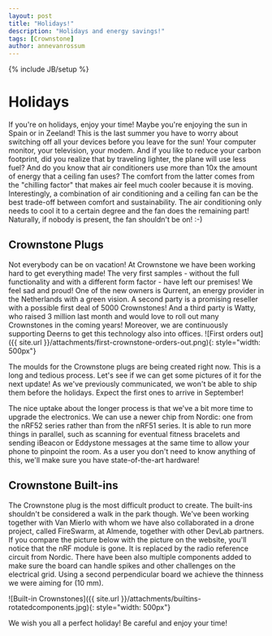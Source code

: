 ```yaml
---
layout: post
title: "Holidays!"
description: "Holidays and energy savings!"
tags: [Crownstone]
author: annevanrossum
---
```

{% include JB/setup %}

# Holidays

If you're on holidays, enjoy your time! Maybe you're enjoying the sun in Spain or in Zeeland! This is the last summer you have to worry about switching off all your devices before you leave for the sun! Your computer monitor, your television, your modem. And if you like to reduce your carbon footprint, did you realize that by traveling lighter, the plane will use less fuel? And do you know that air conditioners use more than 10x the amount of energy that a ceiling fan uses? The comfort from the latter comes from the "chilling factor" that makes air feel much cooler because it is moving. Interestingly, a combination of air conditioning and a ceiling fan can be the best trade-off between comfort and sustainability. The air conditioning only needs to cool it to a certain degree and the fan does the remaining part! Naturally, if nobody is present, the fan shouldn't be on! :-)
 
## Crownstone Plugs

Not everybody can be on vacation! At Crownstone we have been working hard to get everything made! The very first samples - without the full functionality and with a different form factor - have left our premises! We feel sad and proud! One of the new owners is Qurrent, an energy provider in the Netherlands with a green vision. A second party is a promising reseller with a possible first deal of 5000 Crownstones! And a third party is Watty, who raised 3 million last month and would love to roll out many Crownstones in the coming years! Moreover, we are continuously supporting Deerns to get this technology also into offices. 
![First orders out]({{ site.url }}/attachments/first-crownstone-orders-out.png){: style="width: 500px"}
 
The moulds for the Crownstone plugs are being created right now. This is a long and tedious process. Let's see if we can get some pictures of it for the next update! As we've previously communicated, we won't be able to ship them before the holidays. Expect the first ones to arrive in September!

The nice uptake about the longer process is that we've a bit more time to upgrade the electronics. We can use a newer chip from Nordic: one from the nRF52 series rather than from the nRF51 series. It is able to run more things in parallel, such as scanning for eventual fitness bracelets and sending iBeacon or Eddystone messages at the same time to allow your phone to pinpoint the room. As a user you don't need to know anything of this, we'll make sure you have state-of-the-art hardware! 
 
## Crownstone Built-ins
 
The Crownstone plug is the most difficult product to create. The built-ins shouldn't be considered a walk in the park though. We've been working together with Van Mierlo with whom we have also collaborated in a drone project, called FireSwarm, at Almende, together with other DevLab partners. If you compare the picture below with the picture on the website, you'll notice that the nRF module is gone. It is replaced by the radio reference circuit from Nordic. There have been also multiple components added to make sure the board can handle spikes and other challenges on the electrical grid. Using a second perpendicular board we achieve the thinness we were aiming for (10 mm).

![Built-in Crownstones]({{ site.url }}/attachments/builtins-rotatedcomponents.jpg){: style="width: 500px"}

We wish you all a perfect holiday! Be careful and enjoy your time!
